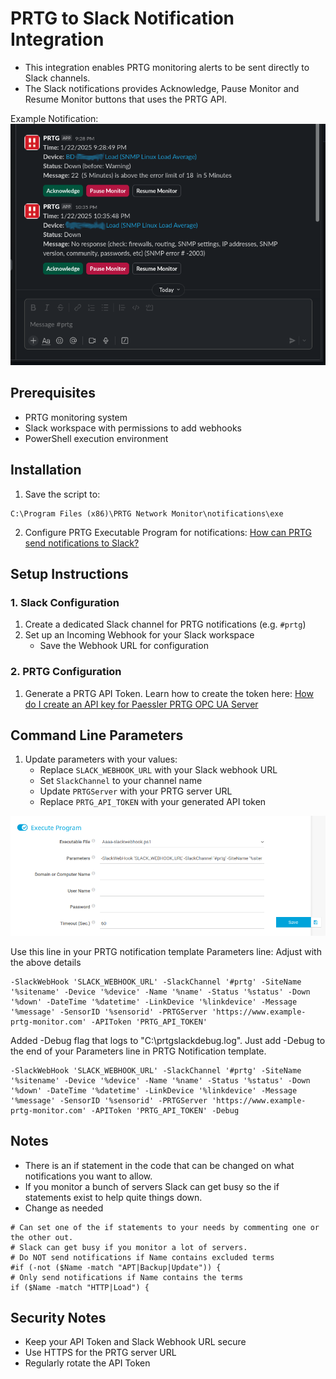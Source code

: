 # PRTG to Slack Notification Integration

- This integration enables PRTG monitoring alerts to be sent directly to Slack channels.
- The Slack notifications provides Acknowledge, Pause Monitor and Resume Monitor buttons that uses the PRTG API.

Example Notification:
![Slack Example Notification](images/slack-example.png)


## Prerequisites

- PRTG monitoring system
- Slack workspace with permissions to add webhooks
- PowerShell execution environment

## Installation

1. Save the script to:
```
C:\Program Files (x86)\PRTG Network Monitor\notifications\exe
```

2. Configure PRTG Executable Program for notifications:
[How can PRTG send notifications to Slack?](https://kb.paessler.com/en/topic/66113-how-can-prtg-send-notifications-to-slack#reply-216593)

## Setup Instructions

### 1. Slack Configuration
1. Create a dedicated Slack channel for PRTG notifications (e.g. `#prtg`)
2. Set up an Incoming Webhook for your Slack workspace
   - Save the Webhook URL for configuration

### 2. PRTG Configuration
1. Generate a PRTG API Token. Learn how to create the token here:
[How do I create an API key for Paessler PRTG OPC UA Server](https://kb.paessler.com/en/topic/91449-how-do-i-create-an-api-key-for-paessler-prtg-opc-ua-server#reply-317809)

## Command Line Parameters

1. Update parameters with your values:
   - Replace `SLACK_WEBHOOK_URL` with your Slack webhook URL
   - Set `SlackChannel` to your channel name
   - Update `PRTGServer` with your PRTG server URL
   - Replace `PRTG_API_TOKEN` with your generated API token

![PRTG Notification Template](images/prtg-notification.png)

Use this line in your PRTG notification template Parameters line: Adjust with the above details

```
-SlackWebHook 'SLACK_WEBHOOK_URL' -SlackChannel '#prtg' -SiteName '%sitename' -Device '%device' -Name '%name' -Status '%status' -Down '%down' -DateTime '%datetime' -LinkDevice '%linkdevice' -Message '%message' -SensorID '%sensorid' -PRTGServer 'https://www.example-prtg-monitor.com' -APIToken 'PRTG_API_TOKEN'
```

Added -Debug flag that logs to "C:\prtgslackdebug.log". Just add -Debug to the end of your Parameters line in PRTG Notification template.

```
-SlackWebHook 'SLACK_WEBHOOK_URL' -SlackChannel '#prtg' -SiteName '%sitename' -Device '%device' -Name '%name' -Status '%status' -Down '%down' -DateTime '%datetime' -LinkDevice '%linkdevice' -Message '%message' -SensorID '%sensorid' -PRTGServer 'https://www.example-prtg-monitor.com' -APIToken 'PRTG_API_TOKEN' -Debug
```

## Notes
- There is an if statement in the code that can be changed on what notifications you want to allow.
- If you monitor a bunch of servers Slack can get busy so the if statements exist to help quite things down.
- Change as needed
```
# Can set one of the if statements to your needs by commenting one or the other out.
# Slack can get busy if you monitor a lot of servers.
# Do NOT send notifications if Name contains excluded terms
#if (-not ($Name -match "APT|Backup|Update")) {
# Only send notifications if Name contains the terms
if ($Name -match "HTTP|Load") {
```

## Security Notes

- Keep your API Token and Slack Webhook URL secure
- Use HTTPS for the PRTG server URL
- Regularly rotate the API Token
